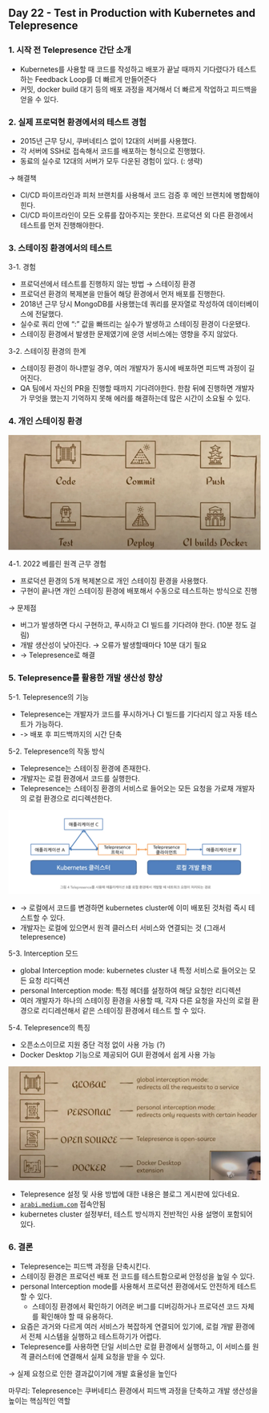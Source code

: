 ## Day 22 - Test in Production with Kubernetes and Telepresence

### 1. 시작 전 Telepresence 간단 소개

- Kubernetes를 사용할 때 코드를 작성하고 배포가 끝날 때까지 기다렸다가 테스트하는 Feedback Loop를 더 빠르게 만들어준다
- 커밋, docker build 대기 등의 배포 과정을 제거해서 더 빠르게 작업하고 피드백을 얻을 수 있다.

### 2. 실제 프로덕현 환경에서의 테스트 경험

- 2015년 근무 당시, 쿠버네티스 없이 12대의 서버를 사용했다.
- 각 서버에 SSH로 접속해서 코드를 배포하는 형식으로 진행했다.
- 동료의 실수로 12대의 서버가 모두 다운된 경험이 있다. (: 생략)

→ 해결책

- CI/CD 파이프라인과 피처 브랜치를 사용해서 코드 검증 후 메인 브랜치에 병합해야힌다.
- CI/CD 파이프라인이 모든 오류를 잡아주지는 못한다. 프로덕션 외 다른 환경에서 테스트를 먼저 진행해야한다.

### 3. 스테이징 환경에서의 테스트

3-1. 경험

- 프로덕션에서 테스트를 진행하지 않는 방법 → 스테이징 환경
- 프로덕션 환경의 복제본을 만들어 해당 환경에서 먼저 배포를 진행한다.
- 2018년 근무 당시 MongoDB를 사용했는데 쿼리를 문자열로 작성하여 데이터베이스에 전달했다.
- 실수로 쿼리 안에 “:” 값을 빠뜨리는 실수가 발생하고 스테이징 환경이 다운됐다.
- 스테이징 환경에서 발생한 문제였기에 운영 서비스에는 영향을 주지 않았다.

3-2. 스테이징 환경의 한계

- 스테이징 환경이 하나뿐일 경우, 여러 개발자가 동시에 배포하면 피드백 과정이 길어진다.
- QA 팀에서 자신의 PR을 진행할 때까지 기다려야한다. 한참 뒤에 진행하면 개발자가 무엇을 했는지 기억하지 못해 에러를 해결하는데 많은 시간이 소요될 수 있다.

### 4. 개인 스테이징 환경

![personalStaging.png](../../image/devOps/day22/personalStaging.png)

4-1. 2022 베를린 원격 근무 경험

- 프로덕션 환경의 5개 복제본으로 개인 스테이징 환경을 사용했다.
- 구현이 끝나면 개인 스테이징 환경에 배포해서 수동으로 테스트하는 방식으로 진행

→ 문제점

- 버그가 발생하면 다시 구현하고, 푸시하고 CI 빌드를 기다려야 한다. (10분 정도 걸림)
- 개발 생산성이 낮아진다. → 오류가 발생할때마다 10분 대기 필요
- → Telepresence로 해결

### 5. Telepresence를 활용한 개발 생산성 향상

5-1. Telepresence의 기능

- Telepresence는 개발자가 코드를 푸시하거나 CI 빌드를 기다리지 않고 자동 테스트가 가능하다.
- -> 배포 후 피드백까지의 시간 단축

5-2. Telepresence의 작동 방식

- Telepresence는 스테이징 환경에 존재한다.
- 개발자는 로컬 환경에서 코드를 실행한다.
- Telepresence는 스테이징 환경의 서비스로 들어오는 모든 요청을 가로채 개발자의 로컬 환경으로 리디렉션한다.

![telepresence.png](../../image/devOps/day22/telepresence.png)

- → 로컬에서 코드를 변경하면 kubernetes cluster에 이미 배포된 것처럼 즉시 테스트할 수 있다.
- 개발자는 로컬에 있으면서 원격 클러스터 서비스와 연결되는 것 (그래서 telepresence)

5-3. Interception 모드

- global Interception mode: kubernetes cluster 내 특정 서비스로 들어오는 모든 요청 리디렉션
- personal Interception mode: 특정 헤더를 설정하여 해당 요청만 리디렉션
- 여러 개발자가 하나의 스테이징 환경을 사용할 때, 각자 다른 요청을 자신의 로컬 환경으로 리디레션해서 같은 스테이징 환경에서 테스트 할 수 있다.

5-4. Telepresence의 특징

- 오픈소스이므로 지원 중단 걱정 없이 사용 가능 (?)
- Docker Desktop 기능으로 제공되어 GUI 환경에서 쉽게 사용 가능

![telepresenceFeature.png](../../image/devOps/day22/telepresenceFeature.png)

- Telepresence 설정 및 사용 방법에 대한 내용은 블로그 게시판에 있다네요.
- [`arabi.medium.com`](http://arabi.medium.com) 접속안됨
- kubernetes cluster 설정부터, 테스트 방식까지 전반적인 사용 설명이 포함되어 있다.

### 6. 결론

- Telepresence는 피드백 과정을 단축시킨다.
- 스테이징 환경은 프로덕션 배포 전 코드를 테스트함으로써 안정성을 높일 수 있다.
- personal Interception mode를 사용해서 프로덕션 환경에서도 안전하게 테스트할 수 있다.
    - 스테이징 환경에서 확인하기 어려운 버그를 디버깅하거나 프로덕션 코드 자체를 확인해야 할 때 유용하다.
- 요즘은 과거와 다르게 여러 서비스가 복잡하게 연결되어 있기에, 로컬 개발 환경에서 전체 시스템을 실행하고 테스트하기가 어렵다.
- Telepresence를 사용하면 단일 서비스만 로컬 환경에서 실행하고, 이 서비스를 원격 클러스터에 연결해서 실제 요청을 받을 수 있다.

→ 실제 요청으로 인한 결과값이기에 개발 효율성을 높인다

마무리: Telepresence는 쿠버네티스 환경에서 피드백 과정을 단축하고 개발 생산성을 높이는 핵심적인 역할